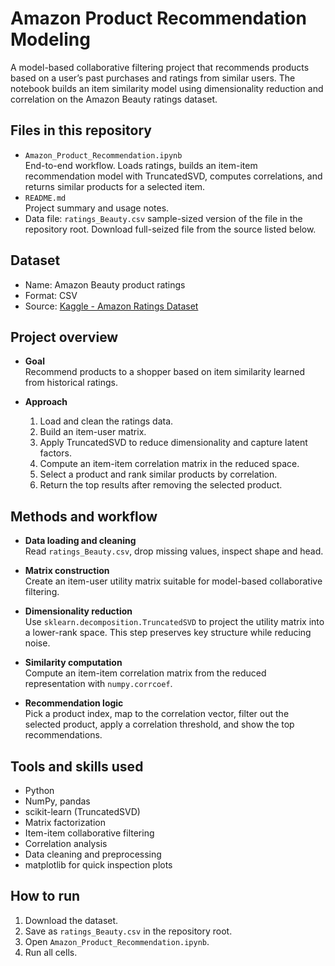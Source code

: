 # Amazon Product Recommendation Modeling

A model-based collaborative filtering project that recommends products based on a user’s past purchases and ratings from similar users. The notebook builds an item similarity model using dimensionality reduction and correlation on the Amazon Beauty ratings dataset.

## Files in this repository
- `Amazon_Product_Recommendation.ipynb`  
  End-to-end workflow. Loads ratings, builds an item-item recommendation model with TruncatedSVD, computes correlations, and returns similar products for a selected item.
- `README.md`  
  Project summary and usage notes.
- Data file: `ratings_Beauty.csv` sample-sized version of the file in the repository root. Download full-seized file from the source listed below.

## Dataset
- Name: Amazon Beauty product ratings  
- Format: CSV
- Source: [Kaggle - Amazon Ratings Dataset](https://www.kaggle.com/datasets/skillsmuggler/amazon-ratings)

## Project overview
- **Goal**  
  Recommend products to a shopper based on item similarity learned from historical ratings.

- **Approach**  
  1. Load and clean the ratings data.  
  2. Build an item-user matrix.  
  3. Apply TruncatedSVD to reduce dimensionality and capture latent factors.  
  4. Compute an item-item correlation matrix in the reduced space.  
  5. Select a product and rank similar products by correlation.  
  6. Return the top results after removing the selected product.

## Methods and workflow
- **Data loading and cleaning**  
  Read `ratings_Beauty.csv`, drop missing values, inspect shape and head.

- **Matrix construction**  
  Create an item-user utility matrix suitable for model-based collaborative filtering.

- **Dimensionality reduction**  
  Use `sklearn.decomposition.TruncatedSVD` to project the utility matrix into a lower-rank space. This step preserves key structure while reducing noise.

- **Similarity computation**  
  Compute an item-item correlation matrix from the reduced representation with `numpy.corrcoef`.

- **Recommendation logic**  
  Pick a product index, map to the correlation vector, filter out the selected product, apply a correlation threshold, and show the top recommendations.

## Tools and skills used
- Python  
- NumPy, pandas  
- scikit-learn (TruncatedSVD)  
- Matrix factorization  
- Item-item collaborative filtering  
- Correlation analysis  
- Data cleaning and preprocessing  
- matplotlib for quick inspection plots  

## How to run
1. Download the dataset.  
2. Save as `ratings_Beauty.csv` in the repository root.  
3. Open `Amazon_Product_Recommendation.ipynb`.  
4. Run all cells.
